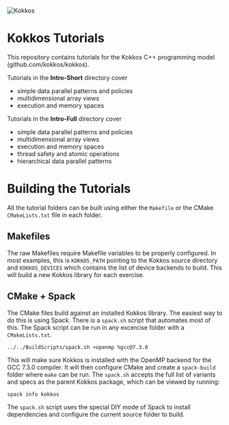 ![Kokkos](https://avatars2.githubusercontent.com/u/10199860?s=200&v=4)

# Kokkos Tutorials

This repository contains tutorials for the Kokkos C++ programming
model (github.com/kokkos/kokkos). 

Tutorials in the **Intro-Short** directory cover
 * simple data parallel patterns and policies
 * multidimensional array views
 * execution and memory spaces

Tutorials in the **Intro-Full** directory cover
 * simple data parallel patterns and policies
 * multidimensional array views
 * execution and memory spaces
 * thread safety and atomic operations
 * hierarchical data parallel patterns

# Building the Tutorials

All the tutorial folders can be built using either the `Makefile` or the CMake `CMakeLists.txt` file in each folder.

## Makefiles

The raw Makefiles require Makefile variables to be properly configured. 
In most examples, this is `KOKKOS_PATH` pointing to the Kokkos source directory
and `KOKKOS_DEVICES` which contains the list of device backends to build.
This will build a new Kokkos library for each exercise.

## CMake + Spack

The CMake files build against an installed Kokkos library. 
The easiest way to do this is using Spack.
There is a `spack.sh` script that automates most of this.
The Spack script can be run in any excercise folder with a `CMakeLists.txt`.

````
../../BuildScripts/spack.sh +openmp %gcc@7.3.0
````
This will make sure Kokkos is installed with the OpenMP backend for the GCC 7.3.0 compiler.
It will then configure CMake and create a `spack-build` folder where `make` can be run.
The `spack.sh` accepts the full list of variants and specs as the parent Kokkos package,
which can be viewed by running:

````
spack info kokkos
````

The `spack.sh` script uses the special DIY mode of Spack to install dependencies and configure the current source folder to build.


